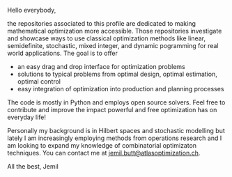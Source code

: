 Hello everybody,

the repositories associated to this profile are dedicated to making mathematical optimization more accessible. Those repositories investigate and showcase ways to use classical optimization methods like linear, semidefinite, stochastic, mixed integer, and dynamic pogramming for real world applications. The goal is to offer 
  - an easy drag and drop interface for optimization problems
  - solutions to typical problems from optimal design, optimal estimation, optimal control
  - easy integration of optimization into production and planning processes 
  
The code is mostly in Python and employs open source solvers. Feel free to contribute and improve the impact powerful and free optimization has on everyday life!

Personally my background is in Hilbert spaces and stochastic modelling but lately I am increasingly employing methods from operations research and I am looking to expand my knowledge of combinatorial optimizaton techniques. You can contact me at jemil.butt@atlasoptimization.ch.

All the best, Jemil
